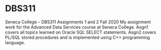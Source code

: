 # DBS311
Seneca College - DBS311 Assignments 1 and 2 Fall 2020
My assignment work for the Advanced Data Services course at Seneca College. Asgn1 covers all topics learned on Oracle SQL SELECT statements. Asgn2 covers PL/SQL stored procedures and is implemented using C++ programming language.
